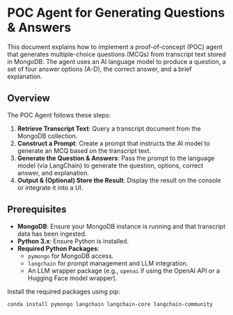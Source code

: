 # POC Agent for Generating Questions & Answers

This document explains how to implement a proof-of-concept (POC) agent that generates multiple-choice questions (MCQs) from transcript text stored in MongoDB. The agent uses an AI language model to produce a question, a set of four answer options (A-D), the correct answer, and a brief explanation.

## Overview

The POC Agent follows these steps:
1. **Retrieve Transcript Text**: Query a transcript document from the MongoDB collection.
2. **Construct a Prompt**: Create a prompt that instructs the AI model to generate an MCQ based on the transcript text.
3. **Generate the Question & Answers**: Pass the prompt to the language model (via LangChain) to generate the question, options, correct answer, and explanation.
4. **Output & (Optional) Store the Result**: Display the result on the console or integrate it into a UI.

## Prerequisites

- **MongoDB**: Ensure your MongoDB instance is running and that transcript data has been ingested.
- **Python 3.x**: Ensure Python is installed.
- **Required Python Packages**:
  - `pymongo` for MongoDB access.
  - `langchain` for prompt management and LLM integration.
  - An LLM wrapper package (e.g., `openai` if using the OpenAI API or a Hugging Face model wrapper).

Install the required packages using pip:

```bash
conda install pymongo langchain langchain-core langchain-community
